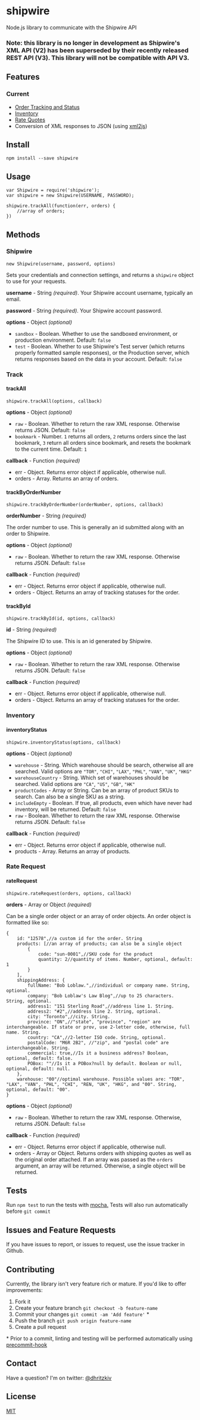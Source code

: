 shipwire
=============

Node.js library to communicate with the Shipwire API

### Note: this library is no longer in development as Shipwire's XML API (V2) has been superseded by their recently released REST API (V3). This library will not be compatible with API V3.

## Features

### Current

- [Order Tracking and Status](#track)
- [Inventory](#inventory)
- [Rate Quotes](#rate-request)
- Conversion of XML responses to JSON (using [xml2js](https://github.com/Leonidas-from-XIV/node-xml2js))


## Install

	npm install --save shipwire

## Usage

	var Shipwire = require('shipwire');
	var shipwire = new Shipwire(USERNAME, PASSWORD);

	shipwire.trackAll(function(err, orders) {
		//array of orders;
	})

## Methods

### Shipwire

	new Shipwire(username, password, options)

Sets your credentials and connection settings, and returns a `shipwire` object to use for your requests.

**username** - String *(required)*.
Your Shipwire account username, typically an email.

**password** - String *(required)*.
Your Shipwire account password.

**options** - Object *(optional)*

- `sandbox` - Boolean. Whether to use the sandboxed environment, or production environment. Default: `false`
- `test` - Boolean. Whether to use Shipwire's Test server (which returns properly formatted sample responses), or the Production server, which returns responses based on the data in your account. Default: `false`

### Track

#### trackAll

	shipwire.trackAll(options, callback)

**options** - Object *(optional)*

- `raw` - Boolean. Whether to return the raw XML response. Otherwise returns JSON. Default: `false`
- `bookmark` - Number. `1` returns all orders, `2` returns orders since the last bookmark, `3` return all orders since bookmark, and resets the bookmark to the current time. Default: `1`

**callback** - Function *(required)*

- err - Object. Returns error object if applicable, otherwise null.
- orders - Array. Returns an array of orders.


#### trackByOrderNumber

	shipwire.trackByOrderNumber(orderNumber, options, callback)

**orderNumber** - String *(required)*

The order number to use. This is generally an id submitted along with an order to Shipwire.

**options** - Object *(optional)*

- `raw` - Boolean. Whether to return the raw XML response. Otherwise returns JSON. Default: `false`

**callback** - Function *(required)*

- err - Object. Returns error object if applicable, otherwise null.
- orders - Object. Returns an array of tracking statuses for the order.


#### trackById

	shipwire.trackById(id, options, callback)

**id** - String *(required)*

The Shipwire ID to use. This is an id generated by Shipwire.

**options** - Object *(optional)*

- `raw` - Boolean. Whether to return the raw XML response. Otherwise returns JSON. Default: `false`

**callback** - Function *(required)*

- err - Object. Returns error object if applicable, otherwise null.
- orders - Object. Returns an array of tracking statuses for the order.


### Inventory

#### inventoryStatus

	shipwire.inventoryStatus(options, callback)

**options** - Object *(optional)*

- `warehouse` - String. Which warehouse should be search, otherwise all are searched. Valid options are `"TOR"`, `"CHI"`, `"LAX"`, `"PHL"`, `"VAN"`, `"UK"`, `"HKG"`
- `warehouseCountry` - String. Which set of warehouses should be searched. Valid options are `"CA"`, `"US"`, `"GB"`, `"HK"`
- `productCodes` - Array or String. Can be an array of product SKUs to search. Can also be a single SKU as a string.
- `includeEmpty` - Boolean. If true, all products, even which have never had inventory, will be returned. Default: `false`
- `raw` - Boolean. Whether to return the raw XML response. Otherwise returns JSON. Default: `false`

**callback** - Function *(required)*

- err - Object. Returns error object if applicable, otherwise null.
- products - Array. Returns an array of products.


### Rate Request

#### rateRequest

	shipwire.rateRequest(orders, options, callback)

**orders** - Array or Object *(required)*

Can be a single order object or an array of order objects. An order object is formatted like so:

	{
		id: "12578",//a custom id for the order. String
		products: [//an array of products; can also be a single object
			{
				code: "sun-0001",//SKU code for the product
				quantity: 2//quantity of items. Number, optional, default: 1
			}
		],
		shippingAddress: {
			fullName: "Bob Loblaw.",//individual or company name. String, optional.
			company: "Bob Loblaw's Law Blog",//up to 25 characters. String, optional.
			address1: "151 Sterling Road",//address line 1. String.
			address2: "#2",//address line 2. String, optional.
			city: "Toronto",//city. String.
			province: "ON",//"state", "province", "region" are interchangeable. If state or prov, use 2-letter code, otherwise, full name. String.
			country: "CA",//2-letter ISO code. String, optional.
			postalCode: "M6R 2B2", //"zip", and "postal code" are interchangeable. String.
			commercial: true,//Is it a business address? Boolean, optional, default: false.
			POBox: ""//Is it a POBox?null by default. Boolean or null, optional, default: null.
		},
		warehouse: "00"//optimal warehouse. Possible values are: "TOR", "LAX", "VAN", "PHL", "CHI", "REN, "UK", "HKG", and "00". String, optional, default: "00".
	}

**options** - Object *(optional)*

- `raw` - Boolean. Whether to return the raw XML response. Otherwise, returns JSON. Default: `false`

**callback** - Function *(required)*

- err - Object. Returns error object if applicable, otherwise null.
- orders - Array or Object. Returns orders with shipping quotes as well as the original order attached. If an array was passed as the `orders` argument, an array will be returned. Otherwise, a single object will be returned.


## Tests

Run `npm test` to run the tests with [mocha.](https://github.com/visionmedia/mocha)
Tests will also run automatically before `git commit`

## Issues and Feature Requests

If you have issues to report, or issues to request, use the issue tracker in Github.

## Contributing

Currently, the library isn't very feature rich or mature. If you'd like to offer improvements:

1. Fork it
2. Create your feature branch `git checkout -b feature-name`
3. Commit your changes `git commit -am 'Add feature'` \*
4. Push the branch `git push origin feature-name`
5. Create a pull request

\* Prior to a commit, linting and testing will be performed automatically using [precommit-hook](https://github.com/nlf/precommit-hook)


## Contact

Have a question? I'm on twitter: [@dhritzkiv](https://twitter.com/dhritzkiv)


## License

[MIT](License)
